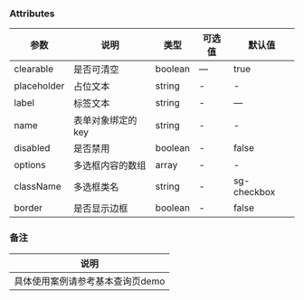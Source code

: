 
### Attributes
| 参数        | 说明              | 类型    | 可选值 | 默认值      |
| ----------- | ----------------- | ------- | ------ | ----------- |
| clearable   | 是否可清空        | boolean | —      | true        |
| placeholder | 占位文本          | string  | -      | -           |
| label       | 标签文本          | string  | -      | —           |
| name        | 表单对象绑定的key | string  | -      | -           |
| disabled    | 是否禁用          | boolean | -      | false       |
| options     | 多选框内容的数组  | array   | -      | -           |
| className   | 多选框类名        | string  | -      | sg-checkbox |
| border      | 是否显示边框      | boolean | -      | false       |
### 备注
| 说明                                                     |
| -------------------------------------------------------- |  
| 具体使用案例请参考基本查询页demo |

